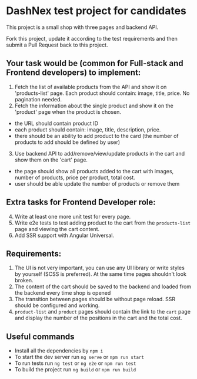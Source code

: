 # DashNex test project for candidates

This project is a small shop with three pages and backend API.

Fork this project, update it according to the test requirements and then submit a Pull Request back to this project.

## Your task would be (common for Full-stack and Frontend developers) to implement:
1. Fetch the list of available products from the API and show it on 'products-list' page. Each product should contain: image, title, price. No pagination needed.
2. Fetch the information about the single product and show it on the 'product' page when the product is chosen.
 - the URL should contain product ID
 - each product should contain: image, title, description, price.
 - there should be an ability to add product to the card (the number of products to add should be defined by user)
3. Use backend API to add/remove/view/update products in the cart and show them on the 'cart' page.
  - the page should show all products added to the cart with images, number of products, price per product, total cost.
  - user should be able update the number of products or remove them

## Extra tasks for Frontend Developer role:
4. Write at least one more unit test for every page.
5. Write e2e tests to test adding product to the cart from the `products-list` page and viewing the cart content.
6. Add SSR support with Angular Universal.

## Requirements:
1. The UI is not very important, you can use any UI library or write styles by yourself (SCSS is preferred). At the same time pages shouldn't look broken.
2. The content of the cart should be saved to the backend and loaded from the backend every time shop is opened
3. The transition between pages should be without page reload. SSR should be configured and working.
4. `product-list` and `product` pages should contain the link to the `cart` page and display the number of the positions in the cart and the total cost.

## Useful commands

- Install all the dependencies by `npm i`
- To start the dev server run `ng serve` or `npm run start`
- To run tests run `ng test` or `ng e2e` or `npm run test`
- To build the project run `ng build` or `npm run build`